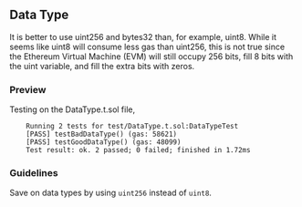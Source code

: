 ## Data Type

It is better to use uint256 and bytes32 than, for example, uint8. While it seems like uint8 will consume less gas than uint256, this is not true since the Ethereum Virtual Machine (EVM) will still occupy 256 bits, fill 8 bits with the uint variable, and fill the extra bits with zeros.

### Preview

Testing on the DataType.t.sol file,

        Running 2 tests for test/DataType.t.sol:DataTypeTest
        [PASS] testBadDataType() (gas: 58621)
        [PASS] testGoodDataType() (gas: 48099)
        Test result: ok. 2 passed; 0 failed; finished in 1.72ms

### Guidelines

Save on data types by using `uint256` instead of `uint8`.

